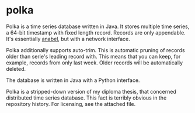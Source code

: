 # polka
Polka is a time series database written in Java. It stores multiple time series, a 64-bit timestamp with fixed length record. Records are only appendable. It's essentially [anabel](http://www.github.com/piotrmaslanka/anabel), but with a network interface.

Polka additionally supports auto-trim. This is automatic pruning of records older than serie's leading record with. This means that you can keep, for example, records from only last week. Older records will be automatically deleted.

The database is written in Java with a Python interface.

Polka is a stripped-down version of my diploma thesis, that concerned distributed time series database. This fact is terribly obvious in the repository history. For licensing, see the attached file.